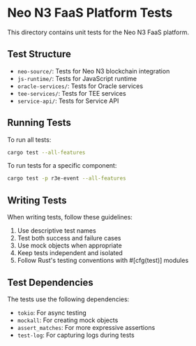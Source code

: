 # Neo N3 FaaS Platform Tests

This directory contains unit tests for the Neo N3 FaaS platform.

## Test Structure

- `neo-source/`: Tests for Neo N3 blockchain integration
- `js-runtime/`: Tests for JavaScript runtime
- `oracle-services/`: Tests for Oracle services
- `tee-services/`: Tests for TEE services
- `service-api/`: Tests for Service API

## Running Tests

To run all tests:

```bash
cargo test --all-features
```

To run tests for a specific component:

```bash
cargo test -p r3e-event --all-features
```

## Writing Tests

When writing tests, follow these guidelines:

1. Use descriptive test names
2. Test both success and failure cases
3. Use mock objects when appropriate
4. Keep tests independent and isolated
5. Follow Rust's testing conventions with #[cfg(test)] modules

## Test Dependencies

The tests use the following dependencies:

- `tokio`: For async testing
- `mockall`: For creating mock objects
- `assert_matches`: For more expressive assertions
- `test-log`: For capturing logs during tests
